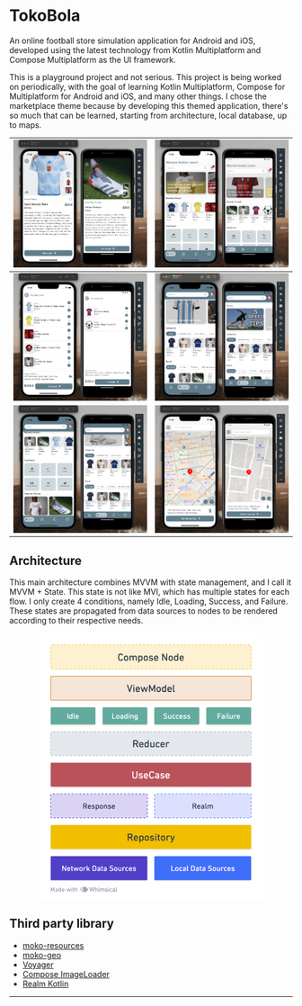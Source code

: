 # TokoBola

An online football store simulation application for Android and iOS, developed using the latest
technology from Kotlin Multiplatform and Compose Multiplatform as the UI framework.

This is a playground project and not serious. This project is being worked on periodically, with the
goal of learning Kotlin Multiplatform, Compose for Multiplatform for Android and iOS, and many other
things. I chose the marketplace theme because by developing this themed application, there's so much
that can be learned, starting from architecture, local database, up to maps.


| ![](doc/ss5.png)   | ![](doc/ss6.png)   |
|--------------------|--------------------|
| ![](doc/ss3.png)   | ![](doc/ss4.png)   |
| ![](doc/ss1.png)   | ![](doc/ss2.png)   |


## Architecture

This main architecture combines MVVM with state management, and I call it MVVM + State. This state
is not like MVI, which has multiple states for each flow. I only create 4 conditions, namely Idle,
Loading, Success, and Failure. These states are propagated from data sources to nodes to be rendered
according to their respective needs.

<p align="center">
  <img src="doc/img.png" width=400/>
</p>

## Third party library

- [moko-resources](https://github.com/icerockdev/moko-resources)
- [moko-geo](https://github.com/icerockdev/moko-geo)
- [Voyager](https://voyager.adriel.cafe/)
- [Compose ImageLoader](https://github.com/qdsfdhvh/compose-imageloader)
- [Realm Kotlin](https://realm.io/realm-kotlin/)

---